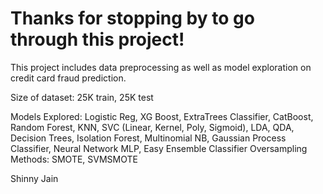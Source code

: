 # Thanks for stopping by to go through this project!

This project includes data preprocessing as well as model exploration on credit card fraud prediction.

Size of dataset: 25K train, 25K test

Models Explored: Logistic Reg, XG Boost, ExtraTrees Classifier, CatBoost, Random Forest, KNN, SVC (Linear, Kernel, Poly, Sigmoid), LDA, QDA, Decision Trees, Isolation Forest, Multinomial NB, Gaussian Process Classifier, Neural Network MLP, Easy Ensemble Classifier
Oversampling Methods: SMOTE, SVMSMOTE

Shinny Jain
